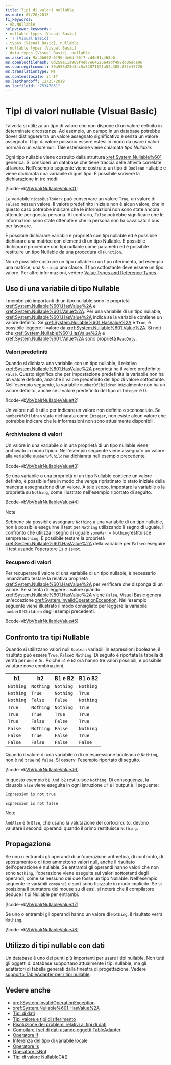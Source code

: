 ```yaml
---
title: Tipi di valori nullable
ms.date: 07/20/2015
f1_keywords:
- vb.Nullable
helpviewer_keywords:
- nullable types [Visual Basic]
- '? [Visual Basic]'
- types [Visual Basic], nullable
- nullable types [Visual Basic]
- data types [Visual Basic], nullable
ms.assetid: 9ac3b602-6f96-4e6d-96f7-cd4e81c468a6
ms.openlocfilehash: 0d259e11a969f4eb7e64626a4adf498db06ece06
ms.sourcegitcommit: 30a558d23e3ac5a52071121a52c305c85fe15726
ms.translationtype: MT
ms.contentlocale: it-IT
ms.lasthandoff: 12/25/2019
ms.locfileid: "75347831"
---
```

# <a name="nullable-value-types-visual-basic"></a>Tipi di valori nullable (Visual Basic)

Talvolta si utilizza un tipo di valore che non dispone di un valore definito in determinate circostanze. Ad esempio, un campo in un database potrebbe dover distinguere tra un valore assegnato significativo e senza un valore assegnato. I tipi di valore possono essere estesi in modo da usare i valori normali o un valore null. Tale estensione viene chiamata *tipo Nullable*.

Ogni tipo nullable viene costruito dalla struttura <xref:System.Nullable%601> generica. Si consideri un database che tiene traccia delle attività correlate al lavoro. Nell'esempio seguente viene costruito un tipo di `Boolean` nullable e viene dichiarata una variabile di quel tipo. È possibile scrivere la dichiarazione in tre modi:

[!code-vb[VbVbalrNullableValue#1](../../../../../samples/snippets/visualbasic/VS_Snippets_VBCSharp/VbVbalrNullableValue/VB/Class1.vb#1)]

La variabile `ridesBusToWork` può conservare un valore `True`, un valore di `False`o nessun valore. Il valore predefinito iniziale non è alcun valore, che in questo caso potrebbe indicare che le informazioni non sono state ancora ottenute per questa persona. Al contrario, `False` potrebbe significare che le informazioni sono state ottenute e che la persona non ha cavalcato il bus per lavorare.

È possibile dichiarare variabili e proprietà con tipi nullable ed è possibile dichiarare una matrice con elementi di un tipo Nullable. È possibile dichiarare procedure con tipi nullable come parametri ed è possibile restituire un tipo Nullable da una procedura di `Function`.

Non è possibile costruire un tipo nullable in un tipo riferimento, ad esempio una matrice, una `String`o una classe. Il tipo sottostante deve essere un tipo valore. Per altre informazioni, vedere [Value Types and Reference Types](value-types-and-reference-types.md).

## <a name="using-a-nullable-type-variable"></a>Uso di una variabile di tipo Nullable

I membri più importanti di un tipo nullable sono le proprietà <xref:System.Nullable%601.HasValue%2A> e <xref:System.Nullable%601.Value%2A>. Per una variabile di un tipo nullable, <xref:System.Nullable%601.HasValue%2A> indica se la variabile contiene un valore definito. Se <xref:System.Nullable%601.HasValue%2A> è `True`, è possibile leggere il valore da <xref:System.Nullable%601.Value%2A>. Si noti che <xref:System.Nullable%601.HasValue%2A> e <xref:System.Nullable%601.Value%2A> sono proprietà `ReadOnly`.

### <a name="default-values"></a>Valori predefiniti

Quando si dichiara una variabile con un tipo nullable, il relativo <xref:System.Nullable%601.HasValue%2A> proprietà ha il valore predefinito `False`. Questo significa che per impostazione predefinita la variabile non ha un valore definito, anziché il valore predefinito del tipo di valore sottostante. Nell'esempio seguente, la variabile `numberOfChildren` inizialmente non ha un valore definito, anche se il valore predefinito del tipo di `Integer` è 0.

[!code-vb[VbVbalrNullableValue#2](../../../../../samples/snippets/visualbasic/VS_Snippets_VBCSharp/VbVbalrNullableValue/VB/Class1.vb#2)]

Un valore null è utile per indicare un valore non definito o sconosciuto. Se `numberOfChildren` stata dichiarata come `Integer`, non esiste alcun valore che potrebbe indicare che le informazioni non sono attualmente disponibili.

### <a name="storing-values"></a>Archiviazione di valori

Un valore in una variabile o in una proprietà di un tipo nullable viene archiviato in modo tipico. Nell'esempio seguente viene assegnato un valore alla variabile `numberOfChildren` dichiarata nell'esempio precedente.

[!code-vb[VbVbalrNullableValue#3](../../../../../samples/snippets/visualbasic/VS_Snippets_VBCSharp/VbVbalrNullableValue/VB/Class1.vb#3)]

Se una variabile o una proprietà di un tipo Nullable contiene un valore definito, è possibile fare in modo che venga ripristinato lo stato iniziale della mancata assegnazione di un valore. A tale scopo, impostare la variabile o la proprietà su `Nothing`, come illustrato nell'esempio riportato di seguito.

[!code-vb[VbVbalrNullableValue#4](../../../../../samples/snippets/visualbasic/VS_Snippets_VBCSharp/VbVbalrNullableValue/VB/Class1.vb#4)]

> [!NOTE]
> Sebbene sia possibile assegnare `Nothing` a una variabile di un tipo nullable, non è possibile eseguirne il test per `Nothing` utilizzando il segno di uguale. Il confronto che utilizza il segno di uguale `someVar = Nothing`restituisce sempre `Nothing`. È possibile testare la proprietà <xref:System.Nullable%601.HasValue%2A> della variabile per `False`o eseguire il test usando l'operatore `Is` o `IsNot`.

### <a name="retrieving-values"></a>Recupero di valori

Per recuperare il valore di una variabile di un tipo nullable, è necessario innanzitutto testare la relativa proprietà <xref:System.Nullable%601.HasValue%2A> per verificare che disponga di un valore. Se si tenta di leggere il valore quando <xref:System.Nullable%601.HasValue%2A> viene `False`, Visual Basic genera un'eccezione <xref:System.InvalidOperationException>. Nell'esempio seguente viene illustrato il modo consigliato per leggere la variabile `numberOfChildren` degli esempi precedenti.

[!code-vb[VbVbalrNullableValue#5](../../../../../samples/snippets/visualbasic/VS_Snippets_VBCSharp/VbVbalrNullableValue/VB/Class1.vb#5)]

## <a name="comparing-nullable-types"></a>Confronto tra tipi Nullable

Quando si utilizzano valori null `Boolean` variabili in espressioni booleane, il risultato può essere `True`, `False`o `Nothing`. Di seguito è riportata la tabella di verità per `And` e `Or`. Poiché `b1` e `b2` ora hanno tre valori possibili, è possibile valutare nove combinazioni.

|b1|b2|B1 e B2|B1 o B2|
|--------|--------|---------------|--------------|
|`Nothing`|`Nothing`|`Nothing`|`Nothing`|
|`Nothing`|`True`|`Nothing`|`True`|
|`Nothing`|`False`|`False`|`Nothing`|
|`True`|`Nothing`|`Nothing`|`True`|
|`True`|`True`|`True`|`True`|
|`True`|`False`|`False`|`True`|
|`False`|`Nothing`|`False`|`Nothing`|
|`False`|`True`|`False`|`True`|
|`False`|`False`|`False`|`False`|

Quando il valore di una variabile o di un'espressione booleana è `Nothing`, non è né `true` né `false`. Si osservi l'esempio riportato di seguito.

[!code-vb[VbVbalrNullableValue#6](../../../../../samples/snippets/visualbasic/VS_Snippets_VBCSharp/VbVbalrNullableValue/VB/Class1.vb#6)]

In questo esempio `b1 And b2` restituisce `Nothing`. Di conseguenza, la clausola `Else` viene eseguita in ogni istruzione `If` e l'output è il seguente:

`Expression is not true`

`Expression is not false`

> [!NOTE]
> `AndAlso` e `OrElse`, che usano la valutazione del cortocircuito, devono valutare i secondi operandi quando il primo restituisce `Nothing`.

## <a name="propagation"></a>Propagazione

Se uno o entrambi gli operandi di un'operazione aritmetica, di confronto, di spostamento o di tipo ammettono valori null, anche il risultato dell'operazione è nullable. Se entrambi gli operandi hanno valori che non sono `Nothing`, l'operazione viene eseguita sui valori sottostanti degli operandi, come se nessuno dei due fosse un tipo Nullable. Nell'esempio seguente le variabili `compare1` e `sum1` sono tipizzate in modo implicito. Se si posiziona il puntatore del mouse su di essi, si noterà che il compilatore deduce i tipi Nullable per entrambi.

[!code-vb[VbVbalrNullableValue#7](../../../../../samples/snippets/visualbasic/VS_Snippets_VBCSharp/VbVbalrNullableValue/VB/Class1.vb#7)]

Se uno o entrambi gli operandi hanno un valore di `Nothing`, il risultato verrà `Nothing`.

[!code-vb[VbVbalrNullableValue#8](../../../../../samples/snippets/visualbasic/VS_Snippets_VBCSharp/VbVbalrNullableValue/VB/Class1.vb#8)]

## <a name="using-nullable-types-with-data"></a>Utilizzo di tipi nullable con dati

Un database è uno dei punti più importanti per usare i tipi nullable. Non tutti gli oggetti di database supportano attualmente i tipi nullable, ma gli adattatori di tabella generati dalla finestra di progettazione. Vedere [supporto TableAdapter per i tipi nullable](/visualstudio/data-tools/fill-datasets-by-using-tableadapters#tableadapter-support-for-nullable-types).

## <a name="see-also"></a>Vedere anche

- <xref:System.InvalidOperationException>
- <xref:System.Nullable%601.HasValue%2A>
- [Tipi di dati](index.md)
- [Tipi valore e tipi di riferimento](value-types-and-reference-types.md)
- [Risoluzione dei problemi relativi ai tipi di dati](troubleshooting-data-types.md)
- [Compilare i set di dati usando oggetti TableAdapter](/visualstudio/data-tools/fill-datasets-by-using-tableadapters)
- [Operatore If](../../../language-reference/operators/if-operator.md)
- [Inferenza del tipo di variabile locale](../variables/local-type-inference.md)
- [Operatore Is](../../../language-reference/operators/is-operator.md)
- [Operatore IsNot](../../../language-reference/operators/isnot-operator.md)
- [Tipi di valore NullableC#()](../../../../csharp/language-reference/builtin-types/nullable-value-types.md)
